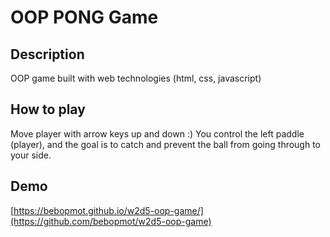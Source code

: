 # OOP PONG Game

## Description

OOP game built with web technologies (html, css, javascript)


## How to play

Move player with arrow keys up and down :)
You control the left paddle (player), and the goal is to catch and prevent the ball from going through to your side.



## Demo

[https://bebopmot.github.io/w2d5-oop-game/](https://github.com/bebopmot/w2d5-oop-game)


